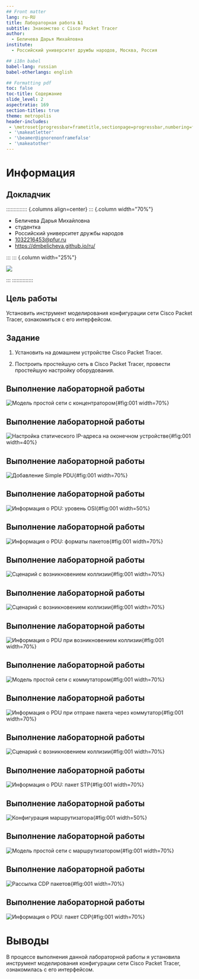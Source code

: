 ```yaml
---
## Front matter
lang: ru-RU
title: Лабораторная работа №1
subtitle: Знакомство с Cisco Packet Tracer
author:
  - Беличева Дарья Михайловна
institute:
  - Российский университет дружбы народов, Москва, Россия

## i18n babel
babel-lang: russian
babel-otherlangs: english

## Formatting pdf
toc: false
toc-title: Содержание
slide_level: 2
aspectratio: 169
section-titles: true
theme: metropolis
header-includes:
 - \metroset{progressbar=frametitle,sectionpage=progressbar,numbering=fraction}
 - '\makeatletter'
 - '\beamer@ignorenonframefalse'
 - '\makeatother'
---
```


# Информация

## Докладчик

:::::::::::::: {.columns align=center}
::: {.column width="70%"}

  * Беличева Дарья Михайловна
  * студентка
  * Российский университет дружбы народов
  * [1032216453@pfur.ru](mailto:1032216453@pfur.ru)
  * <https://dmbelicheva.github.io/ru/>

:::
::: {.column width="25%"}

![](./image/belicheva.jpg)

:::
::::::::::::::

## Цель работы

Установить инструмент моделирования конфигурации сети Cisco Packet Tracer, ознакомиться с его интерфейсом.

## Задание

1. Установить на домашнем устройстве Cisco Packet Tracer.

2. Построить простейшую сеть в Cisco Packet Tracer, провести простейшую настройку оборудования.

## Выполнение лабораторной работы

![Модель простой сети с концентратором](image/1.png){#fig:001 width=70%}

## Выполнение лабораторной работы

![Настройка статического IP-адреса на оконечном устройстве](image/2.png){#fig:001 width=40%}

## Выполнение лабораторной работы

![Добавление Simple PDU](image/3.png){#fig:001 width=70%}

## Выполнение лабораторной работы

![Информация о PDU: уровень OSI](image/4.png){#fig:001 width=50%}

## Выполнение лабораторной работы

![Информация о PDU: форматы пакетов](image/5.png){#fig:001 width=70%}

## Выполнение лабораторной работы

![Сценарий с возникновением коллизии](image/6.png){#fig:001 width=70%}

## Выполнение лабораторной работы

![Сценарий с возникновением коллизии](image/7.png){#fig:001 width=70%}

## Выполнение лабораторной работы

![Информация о PDU при возникновением коллизии](image/8.png){#fig:001 width=70%}

## Выполнение лабораторной работы

![Модель простой сети с коммутатором](image/9.png){#fig:001 width=70%}

## Выполнение лабораторной работы

![Информация о PDU при отпраке пакета через коммутатор](image/9.1.png){#fig:001 width=70%}

## Выполнение лабораторной работы

![Сценарий с возникновением коллизии](image/10.png){#fig:001 width=70%}

## Выполнение лабораторной работы

![Информация о PDU: пакет STP](image/11.png){#fig:001 width=70%}

## Выполнение лабораторной работы

![Конфигурация маршрутизатора](image/12.png){#fig:001 width=50%}

## Выполнение лабораторной работы

![Модель простой сети с маршрутизатором](image/13.png){#fig:001 width=70%}

## Выполнение лабораторной работы

![Рассылка CDP пакетов](image/14.png){#fig:001 width=70%}

## Выполнение лабораторной работы

![Информация о PDU: пакет CDP](image/15.png){#fig:001 width=70%}

# Выводы

В процессе выполнения данной лабораторной работы я установила инструмент моделирования конфигурации сети Cisco Packet Tracer, ознакомилась с его интерфейсом.